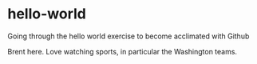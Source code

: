 # hello-world
Going through the hello world exercise to become acclimated with Github

Brent here. Love watching sports, in particular the Washington teams.
